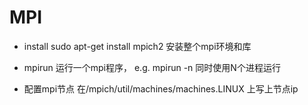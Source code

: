 MPI
===============================
+ install
   sudo apt-get install mpich2
    安装整个mpi环境和库

+ mpirun
  运行一个mpi程序，
   e.g. mpirun -n <num> <program>
     同时使用N个进程运行

+ 配置mpi节点
  在/mpich/util/machines/machines.LINUX 上写上节点ip

